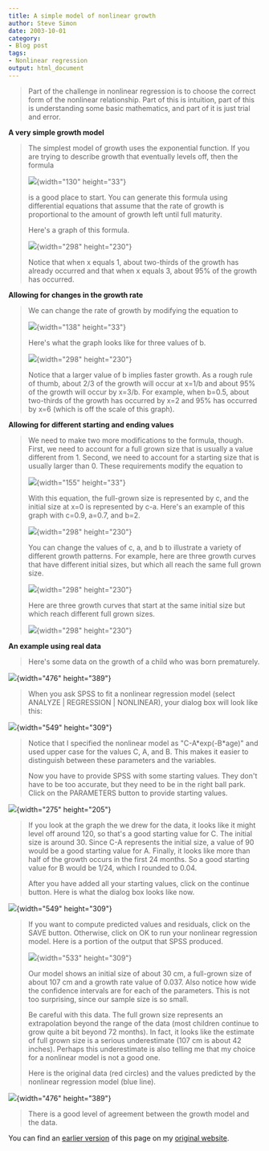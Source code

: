 ```yaml
---
title: A simple model of nonlinear growth
author: Steve Simon
date: 2003-10-01
category: 
- Blog post
tags:
- Nonlinear regression
output: html_document
---
```

> Part of the challenge in nonlinear regression is to choose the correct
> form of the nonlinear relationship. Part of this is intuition, part of
> this is understanding some basic mathematics, and part of it is just
> trial and error.

**A very simple growth model**

> The simplest model of growth uses the exponential function. If you are
> trying to describe growth that eventually levels off, then the formula
>
> ![](../01/images/nonlinear_growth1.gif){width="130" height="33"}
>
> is a good place to start. You can generate this formula using
> differential equations that assume that the rate of growth is
> proportional to the amount of growth left until full maturity.
>
> Here\'s a graph of this formula.
>
> ![](../01/images/nonlinear_growth2.gif){width="298" height="230"}
>
> Notice that when x equals 1, about two-thirds of the growth has
> already occurred and that when x equals 3, about 95% of the growth has
> occurred.

**Allowing for changes in the growth rate**

> We can change the rate of growth by modifying the equation to
>
> ![](../01/images/nonlinear_growth3.gif){width="138" height="33"}
>
> Here\'s what the graph looks like for three values of b.
>
> ![](../01/images/nonlinear_growth4.gif){width="298" height="230"}
>
> Notice that a larger value of b implies faster growth. As a rough rule
> of thumb, about 2/3 of the growth will occur at x=1/b and about 95% of
> the growth will occur by x=3/b. For example, when b=0.5, about
> two-thirds of the growth has occurred by x=2 and 95% has occurred by
> x=6 (which is off the scale of this graph).

**Allowing for different starting and ending values**

> We need to make two more modifications to the formula, though. First,
> we need to account for a full grown size that is usually a value
> different from 1. Second, we need to account for a starting size that
> is usually larger than 0. These requirements modify the equation to
>
> ![](../01/images/nonlinear_growth5.gif){width="155" height="33"}
>
> With this equation, the full-grown size is represented by c, and the
> initial size at x=0 is represented by c-a. Here\'s an example of this
> graph with c=0.9, a=0.7, and b=2.
>
> ![](../01/images/nonlinear_growth6.gif){width="298" height="230"}
>
> You can change the values of c, a, and b to illustrate a variety of
> different growth patterns. For example, here are three growth curves
> that have different initial sizes, but which all reach the same full
> grown size.
>
> ![](../01/images/nonlinear_growth7.gif){width="298" height="230"}
>
> Here are three growth curves that start at the same initial size but
> which reach different full grown sizes.
>
> ![](../01/images/nonlinear_growth8.gif){width="298" height="230"}

**An example using real data**

> Here\'s some data on the growth of a child who was born prematurely.

![](../01/images/nonlinear_growth9.gif){width="476" height="389"}

> When you ask SPSS to fit a nonlinear regression model (select ANALYZE
> \| REGRESSION \| NONLINEAR), your dialog box will look like this:

![](../01/images/nonlinear_growth11.gif){width="549" height="309"}

> Notice that I specified the nonlinear model as \"C-A\*exp(-B\*age)\"
> and used upper case for the values C, A, and B. This makes it easier
> to distinguish between these parameters and the variables.
>
> Now you have to provide SPSS with some starting values. They don\'t
> have to be too accurate, but they need to be in the right ball park.
> Click on the PARAMETERS button to provide starting values.

![](../01/images/nonlinear_growth12.gif){width="275" height="205"}

> If you look at the graph the we drew for the data, it looks like it
> might level off around 120, so that\'s a good starting value for C.
> The initial size is around 30. Since C-A represents the initial size,
> a value of 90 would be a good starting value for A. Finally, it looks
> like more than half of the growth occurs in the first 24 months. So a
> good starting value for B would be 1/24, which I rounded to 0.04.
>
> After you have added all your starting values, click on the continue
> button. Here is what the dialog box looks like now.

![](../01/images/nonlinear_growth13.gif){width="549" height="309"}

> If you want to compute predicted values and residuals, click on the
> SAVE button. Otherwise, click on OK to run your nonlinear regression
> model. Here is a portion of the output that SPSS produced.
>
> ![](../01/images/nonlinear_growth14.gif){width="533" height="309"}
>
> Our model shows an initial size of about 30 cm, a full-grown size of
> about 107 cm and a growth rate value of 0.037. Also notice how wide
> the confidence intervals are for each of the parameters. This is not
> too surprising, since our sample size is so small.
>
> Be careful with this data. The full grown size represents an
> extrapolation beyond the range of the data (most children continue to
> grow quite a bit beyond 72 months). In fact, it looks like the
> estimate of full grown size is a serious underestimate (107 cm is
> about 42 inches). Perhaps this underestimate is also telling me that
> my choice for a nonlinear model is not a good one.
>
> Here is the original data (red circles) and the values predicted by
> the nonlinear regression model (blue line).

![](../01/images/nonlinear_growth15.gif){width="476" height="389"}

> There is a good level of agreement between the growth model and the
> data.

You can find an [earlier version](http://www.pmean.com/03/nonlinear_growth.html) of this page on my [original website](http://www.pmean.com/original_site.html).
